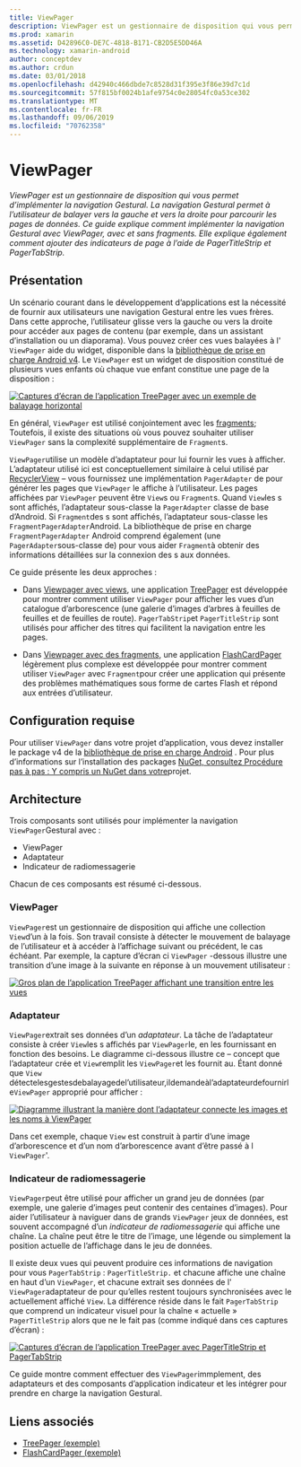 ```yaml
---
title: ViewPager
description: ViewPager est un gestionnaire de disposition qui vous permet d’implémenter la navigation Gestural. La navigation Gestural permet à l’utilisateur de balayer vers la gauche et vers la droite pour parcourir les pages de données. Ce guide explique comment implémenter la navigation Gestural avec ViewPager, avec et sans fragments. Elle explique également comment ajouter des indicateurs de page à l’aide de PagerTitleStrip et PagerTabStrip.
ms.prod: xamarin
ms.assetid: D42896C0-DE7C-4818-B171-CB2D5E5DD46A
ms.technology: xamarin-android
author: conceptdev
ms.author: crdun
ms.date: 03/01/2018
ms.openlocfilehash: d42940c466dbde7c8528d31f395e3f86e39d7c1d
ms.sourcegitcommit: 57f815bf0024b1afe9754c0e28054fc0a53ce302
ms.translationtype: MT
ms.contentlocale: fr-FR
ms.lasthandoff: 09/06/2019
ms.locfileid: "70762358"
---
```

# <a name="viewpager"></a>ViewPager

_ViewPager est un gestionnaire de disposition qui vous permet d’implémenter la navigation Gestural. La navigation Gestural permet à l’utilisateur de balayer vers la gauche et vers la droite pour parcourir les pages de données. Ce guide explique comment implémenter la navigation Gestural avec ViewPager, avec et sans fragments. Elle explique également comment ajouter des indicateurs de page à l’aide de PagerTitleStrip et PagerTabStrip._

## <a name="overview"></a>Présentation

Un scénario courant dans le développement d’applications est la nécessité de fournir aux utilisateurs une navigation Gestural entre les vues frères. Dans cette approche, l’utilisateur glisse vers la gauche ou vers la droite pour accéder aux pages de contenu (par exemple, dans un assistant d’installation ou un diaporama). Vous pouvez créer ces vues balayées à l' `ViewPager` aide du widget, disponible dans la [bibliothèque de prise en charge Android v4](https://www.nuget.org/packages/Xamarin.Android.Support.v4/). Le `ViewPager` est un widget de disposition constitué de plusieurs vues enfants où chaque vue enfant constitue une page de la disposition : 

[![Captures d’écran de l’application TreePager avec un exemple de balayage horizontal](images/01-intro-sml.png)](images/01-intro.png#lightbox)

En général, `ViewPager` est utilisé conjointement avec les [fragments](~/android/platform/fragments/index.md); Toutefois, il existe des situations où vous pouvez souhaiter utiliser `ViewPager` sans la complexité supplémentaire de `Fragment`s.

`ViewPager`utilise un modèle d’adaptateur pour lui fournir les vues à afficher. L’adaptateur utilisé ici est conceptuellement similaire à celui utilisé par [RecyclerView](~/android/user-interface/layouts/recycler-view/index.md) &ndash; vous fournissez une implémentation `PagerAdapter` de pour générer les pages que `ViewPager` le affiche à l’utilisateur. Les pages affichées par `ViewPager` peuvent être `View`s ou `Fragment`s. Quand `View`les s sont affichés, l’adaptateur sous-classe la `PagerAdapter` classe de base d’Android. Si `Fragment`des s sont affichés, l’adaptateur sous-classe les `FragmentPagerAdapter`Android. La bibliothèque de prise en charge `FragmentPagerAdapter` Android comprend également (une `PagerAdapter`sous-classe de) pour vous aider `Fragment`à obtenir des informations détaillées sur la connexion des s aux données. 

Ce guide présente les deux approches : 

- Dans [Viewpager avec views](~/android/user-interface/controls/view-pager/viewpager-and-views.md), une application [TreePager](https://docs.microsoft.com/samples/xamarin/monodroid-samples/userinterface-treepager) est développée pour montrer comment utiliser `ViewPager` pour afficher les vues d’un catalogue d’arborescence (une galerie d’images d’arbres à feuilles de feuilles et de feuilles de route). 
    `PagerTabStrip`et `PagerTitleStrip` sont utilisés pour afficher des titres qui facilitent la navigation entre les pages.

- Dans [Viewpager avec des fragments](~/android/user-interface/controls/view-pager/viewpager-and-fragments.md), une application [FlashCardPager](https://docs.microsoft.com/samples/xamarin/monodroid-samples/userinterface-flashcardpager) légèrement plus complexe est développée pour montrer comment utiliser `ViewPager` avec `Fragment`pour créer une application qui présente des problèmes mathématiques sous forme de cartes Flash et répond aux entrées d’utilisateur. 

## <a name="requirements"></a>Configuration requise

Pour utiliser `ViewPager` dans votre projet d’application, vous devez installer le package v4 de la [bibliothèque de prise en charge Android](https://www.nuget.org/packages/Xamarin.Android.Support.v4/) . Pour plus d’informations sur l’installation des packages [NuGet, consultez Procédure pas à pas : Y compris un NuGet dans votre](https://docs.microsoft.com/visualstudio/mac/nuget-walkthrough)projet. 

## <a name="architecture"></a>Architecture

Trois composants sont utilisés pour implémenter la navigation `ViewPager`Gestural avec :

- ViewPager
- Adaptateur
- Indicateur de radiomessagerie

Chacun de ces composants est résumé ci-dessous.

### <a name="viewpager"></a>ViewPager

`ViewPager`est un gestionnaire de disposition qui affiche une collection `View`d’un à la fois. Son travail consiste à détecter le mouvement de balayage de l’utilisateur et à accéder à l’affichage suivant ou précédent, le cas échéant. Par exemple, la capture d’écran ci `ViewPager` -dessous illustre une transition d’une image à la suivante en réponse à un mouvement utilisateur : 

[![Gros plan de l’application TreePager affichant une transition entre les vues](images/02-transition-sml.png)](images/02-transition.png#lightbox)

### <a name="adapter"></a>Adaptateur

`ViewPager`extrait ses données d’un *adaptateur*. La tâche de l’adaptateur consiste à créer `View`les s affichés par `ViewPager`le, en les fournissant en fonction des besoins. Le diagramme ci-dessous illustre ce &ndash; concept que l’adaptateur crée et `View`remplit les `ViewPager`et les fournit au. Étant donné que `View` détectelesgestesdebalayagedel’utilisateur,ildemandeàl’adaptateurdefournirle`ViewPager` approprié pour afficher : 

[![Diagramme illustrant la manière dont l’adaptateur connecte les images et les noms à ViewPager](images/03-adapter-sml.png)](images/03-adapter.png#lightbox)

Dans cet exemple, chaque `View` est construit à partir d’une image d’arborescence et d’un nom d’arborescence avant d’être passé à l `ViewPager`'. 

### <a name="pager-indicator"></a>Indicateur de radiomessagerie

`ViewPager`peut être utilisé pour afficher un grand jeu de données (par exemple, une galerie d’images peut contenir des centaines d’images). Pour aider l’utilisateur à naviguer dans de grands `ViewPager` jeux de données, est souvent accompagné d’un *indicateur de radiomessagerie* qui affiche une chaîne. La chaîne peut être le titre de l’image, une légende ou simplement la position actuelle de l’affichage dans le jeu de données. 

Il existe deux vues qui peuvent produire ces informations de navigation pour vous `PagerTabStrip` : `PagerTitleStrip.` et chacune affiche une chaîne en haut d’un `ViewPager`, et chacune extrait ses données de l' `ViewPager`adaptateur de pour qu’elles restent toujours synchronisées avec le actuellement affiché `View`. La différence réside dans le fait `PagerTabStrip` que comprend un indicateur visuel pour la chaîne « actuelle » `PagerTitleStrip` alors que ne le fait pas (comme indiqué dans ces captures d’écran) : 

[![Captures d’écran de l’application TreePager avec PagerTitleStrip et PagerTabStrip](images/04-comparison-sml.png)](images/04-comparison.png#lightbox)

Ce guide montre comment effectuer des `ViewPager`immplement, des adaptateurs et des composants d’application indicateur et les intégrer pour prendre en charge la navigation Gestural. 

## <a name="related-links"></a>Liens associés

- [TreePager (exemple)](https://docs.microsoft.com/samples/xamarin/monodroid-samples/userinterface-treepager)
- [FlashCardPager (exemple)](https://docs.microsoft.com/samples/xamarin/monodroid-samples/userinterface-flashcardpager)
